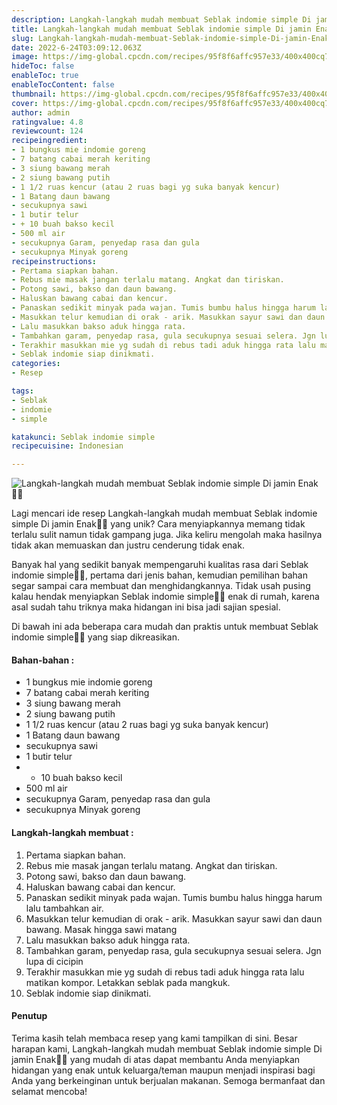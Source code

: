 ```yaml
---
description: Langkah-langkah mudah membuat Seblak indomie simple Di jamin Enak"
title: Langkah-langkah mudah membuat Seblak indomie simple Di jamin Enak
slug: Langkah-langkah-mudah-membuat-Seblak-indomie-simple-Di-jamin-Enak
date: 2022-6-24T03:09:12.063Z
image: https://img-global.cpcdn.com/recipes/95f8f6affc957e33/400x400cq70/photo.jpg
hideToc: false
enableToc: true
enableTocContent: false
thumbnail: https://img-global.cpcdn.com/recipes/95f8f6affc957e33/400x400cq70/photo.jpg
cover: https://img-global.cpcdn.com/recipes/95f8f6affc957e33/400x400cq70/photo.jpg
author: admin
ratingvalue: 4.8
reviewcount: 124
recipeingredient:
- 1 bungkus mie indomie goreng
- 7 batang cabai merah keriting
- 3 siung bawang merah
- 2 siung bawang putih
- 1 1/2 ruas kencur (atau 2 ruas bagi yg suka banyak kencur)
- 1 Batang daun bawang
- secukupnya sawi
- 1 butir telur
- + 10 buah bakso kecil
- 500 ml air
- secukupnya Garam, penyedap rasa dan gula
- secukupnya Minyak goreng
recipeinstructions:
- Pertama siapkan bahan.
- Rebus mie masak jangan terlalu matang. Angkat dan tiriskan.
- Potong sawi, bakso dan daun bawang.
- Haluskan bawang cabai dan kencur.
- Panaskan sedikit minyak pada wajan. Tumis bumbu halus hingga harum lalu tambahkan air.
- Masukkan telur kemudian di orak - arik. Masukkan sayur sawi dan daun bawang. Masak hingga sawi matang
- Lalu masukkan bakso aduk hingga rata.
- Tambahkan garam, penyedap rasa, gula secukupnya sesuai selera. Jgn lupa di cicipin
- Terakhir masukkan mie yg sudah di rebus tadi aduk hingga rata lalu matikan kompor. Letakkan seblak pada mangkuk.
- Seblak indomie siap dinikmati.
categories:
- Resep

tags:
- Seblak
- indomie
- simple

katakunci: Seblak indomie simple
recipecuisine: Indonesian

---
```


![Langkah-langkah mudah membuat Seblak indomie simple Di jamin Enak👩‍🍳](https://img-global.cpcdn.com/recipes/95f8f6affc957e33/400x400cq70/photo.jpg)

Lagi mencari ide resep Langkah-langkah mudah membuat Seblak indomie simple Di jamin Enak👩‍🍳 yang unik? Cara menyiapkannya memang tidak terlalu sulit namun tidak gampang juga. Jika keliru mengolah maka hasilnya tidak akan memuaskan dan justru cenderung tidak enak.

Banyak hal yang sedikit banyak mempengaruhi kualitas rasa dari Seblak indomie simple👩‍🍳, pertama dari jenis bahan, kemudian pemilihan bahan segar sampai cara membuat dan menghidangkannya. Tidak usah pusing kalau hendak menyiapkan Seblak indomie simple👩‍🍳 enak di rumah, karena asal sudah tahu triknya maka hidangan ini bisa jadi sajian spesial.

Di bawah ini ada beberapa cara mudah dan praktis untuk membuat Seblak indomie simple👩‍🍳 yang siap dikreasikan.

<!--inarticleads1-->

#### Bahan-bahan :

- 1 bungkus mie indomie goreng
- 7 batang cabai merah keriting
- 3 siung bawang merah
- 2 siung bawang putih
- 1 1/2 ruas kencur (atau 2 ruas bagi yg suka banyak kencur)
- 1 Batang daun bawang
- secukupnya sawi
- 1 butir telur
- + 10 buah bakso kecil
- 500 ml air
- secukupnya Garam, penyedap rasa dan gula
- secukupnya Minyak goreng

<!--inarticleads2-->

#### Langkah-langkah membuat :

1. Pertama siapkan bahan.
1. Rebus mie masak jangan terlalu matang. Angkat dan tiriskan.
1. Potong sawi, bakso dan daun bawang.
1. Haluskan bawang cabai dan kencur.
1. Panaskan sedikit minyak pada wajan. Tumis bumbu halus hingga harum lalu tambahkan air.
1. Masukkan telur kemudian di orak - arik. Masukkan sayur sawi dan daun bawang. Masak hingga sawi matang
1. Lalu masukkan bakso aduk hingga rata.
1. Tambahkan garam, penyedap rasa, gula secukupnya sesuai selera. Jgn lupa di cicipin
1. Terakhir masukkan mie yg sudah di rebus tadi aduk hingga rata lalu matikan kompor. Letakkan seblak pada mangkuk.
1. Seblak indomie siap dinikmati.

#### Penutup

Terima kasih telah membaca resep yang kami tampilkan di sini. Besar harapan kami, Langkah-langkah mudah membuat Seblak indomie simple Di jamin Enak👩‍🍳 yang mudah di atas dapat membantu Anda menyiapkan hidangan yang enak untuk keluarga/teman maupun menjadi inspirasi bagi Anda yang berkeinginan untuk berjualan makanan. Semoga bermanfaat dan selamat mencoba!